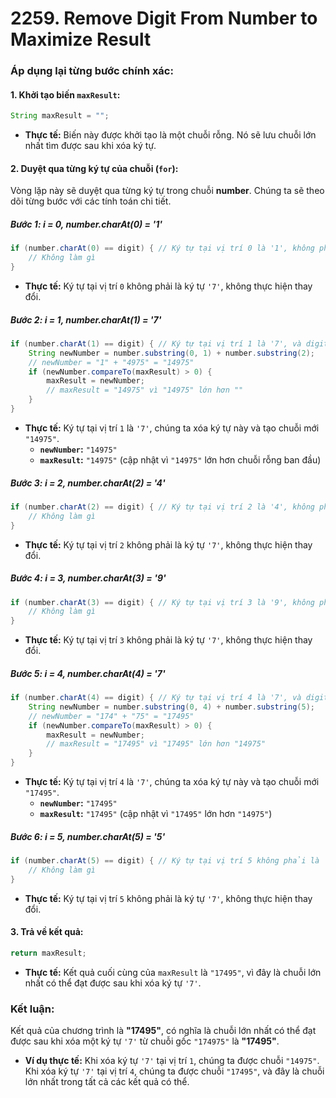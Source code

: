# 2259. Remove Digit From Number to Maximize Result

### Áp dụng lại từng bước chính xác:

#### 1. **Khởi tạo biến `maxResult`:**

```java
String maxResult = "";
```
- **Thực tế:** Biến này được khởi tạo là một chuỗi rỗng. Nó sẽ lưu chuỗi lớn nhất tìm được sau khi xóa ký tự.

#### 2. **Duyệt qua từng ký tự của chuỗi (`for`):**

Vòng lặp này sẽ duyệt qua từng ký tự trong chuỗi **number**. Chúng ta sẽ theo dõi từng bước với các tính toán chi tiết.

##### Bước 1: **i = 0**, **number.charAt(0) = '1'**

```java
if (number.charAt(0) == digit) { // Ký tự tại vị trí 0 là '1', không phải là ký tự cần xóa
    // Không làm gì
}
```
- **Thực tế:** Ký tự tại vị trí `0` không phải là ký tự `'7'`, không thực hiện thay đổi.

##### Bước 2: **i = 1**, **number.charAt(1) = '7'**

```java
if (number.charAt(1) == digit) { // Ký tự tại vị trí 1 là '7', và digit cũng là '7'
    String newNumber = number.substring(0, 1) + number.substring(2);
    // newNumber = "1" + "4975" = "14975"
    if (newNumber.compareTo(maxResult) > 0) {
        maxResult = newNumber;
        // maxResult = "14975" vì "14975" lớn hơn ""
    }
}
```
- **Thực tế:** Ký tự tại vị trí `1` là `'7'`, chúng ta xóa ký tự này và tạo chuỗi mới `"14975"`.
    - **`newNumber`:** `"14975"`
    - **`maxResult`:** `"14975"` (cập nhật vì `"14975"` lớn hơn chuỗi rỗng ban đầu)

##### Bước 3: **i = 2**, **number.charAt(2) = '4'**

```java
if (number.charAt(2) == digit) { // Ký tự tại vị trí 2 là '4', không phải là ký tự cần xóa
    // Không làm gì
}
```
- **Thực tế:** Ký tự tại vị trí `2` không phải là ký tự `'7'`, không thực hiện thay đổi.

##### Bước 4: **i = 3**, **number.charAt(3) = '9'**

```java
if (number.charAt(3) == digit) { // Ký tự tại vị trí 3 là '9', không phải là ký tự cần xóa
    // Không làm gì
}
```
- **Thực tế:** Ký tự tại vị trí `3` không phải là ký tự `'7'`, không thực hiện thay đổi.

##### Bước 5: **i = 4**, **number.charAt(4) = '7'**

```java
if (number.charAt(4) == digit) { // Ký tự tại vị trí 4 là '7', và digit cũng là '7'
    String newNumber = number.substring(0, 4) + number.substring(5);
    // newNumber = "174" + "75" = "17495"
    if (newNumber.compareTo(maxResult) > 0) {
        maxResult = newNumber;
        // maxResult = "17495" vì "17495" lớn hơn "14975"
    }
}
```
- **Thực tế:** Ký tự tại vị trí `4` là `'7'`, chúng ta xóa ký tự này và tạo chuỗi mới `"17495"`.
    - **`newNumber`:** `"17495"`
    - **`maxResult`:** `"17495"` (cập nhật vì `"17495"` lớn hơn `"14975"`)

##### Bước 6: **i = 5**, **number.charAt(5) = '5'**

```java
if (number.charAt(5) == digit) { // Ký tự tại vị trí 5 không phải là '7'
    // Không làm gì
}
```
- **Thực tế:** Ký tự tại vị trí `5` không phải là ký tự `'7'`, không thực hiện thay đổi.

#### 3. **Trả về kết quả:**

```java
return maxResult;
```
- **Thực tế:** Kết quả cuối cùng của `maxResult` là `"17495"`, vì đây là chuỗi lớn nhất có thể đạt được sau khi xóa ký tự `'7'`.

### Kết luận:

Kết quả của chương trình là **"17495"**, có nghĩa là chuỗi lớn nhất có thể đạt được sau khi xóa một ký tự `'7'` từ chuỗi gốc `"174975"` là **"17495"**.

- **Ví dụ thực tế:** Khi xóa ký tự `'7'` tại vị trí `1`, chúng ta được chuỗi `"14975"`. Khi xóa ký tự `'7'` tại vị trí `4`, chúng ta được chuỗi `"17495"`, và đây là chuỗi lớn nhất trong tất cả các kết quả có thể.